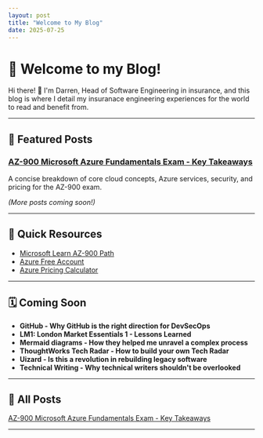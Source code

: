 ```yaml
---
layout: post
title: "Welcome to My Blog"
date: 2025-07-25
---
```


# 🌟 Welcome to my Blog!

Hi there! 👋 I'm Darren, Head of Software Engineering in insurance, and this blog is where I detail my insuranace engineering experiences for the world to read and benefit from.

---

## 📌 Featured Posts

### [AZ-900 Microsoft Azure Fundamentals Exam - Key Takeaways](_posts/2025-07-25-AZ900.md)  
A concise breakdown of core cloud concepts, Azure services, security, and pricing for the AZ-900 exam.  

*(More posts coming soon!)*

---

## 🔗 Quick Resources

- [Microsoft Learn AZ-900 Path](https://learn.microsoft.com/en-us/certifications/exams/az-900/)  
- [Azure Free Account](https://azure.microsoft.com/en-us/free/)  
- [Azure Pricing Calculator](https://azure.microsoft.com/en-us/pricing/calculator/)  

---

## 🗓️ Coming Soon

- **GitHub - Why GitHub is the right direction for DevSecOps**  
- **LM1: London Market Essentials 1 - Lessons Learned**
- **Mermaid diagrams - How they helped me unravel a complex process**
- **ThoughtWorks Tech Radar - How to build your own Tech Radar**
- **Uizard - Is this a revolution in rebuilding legacy software**
- **Technical Writing - Why technical writers shouldn't be overlooked**

---

## 🔁 All Posts
[AZ-900 Microsoft Azure Fundamentals Exam - Key Takeaways](_posts/2025-07-25-AZ900.md)  

---


